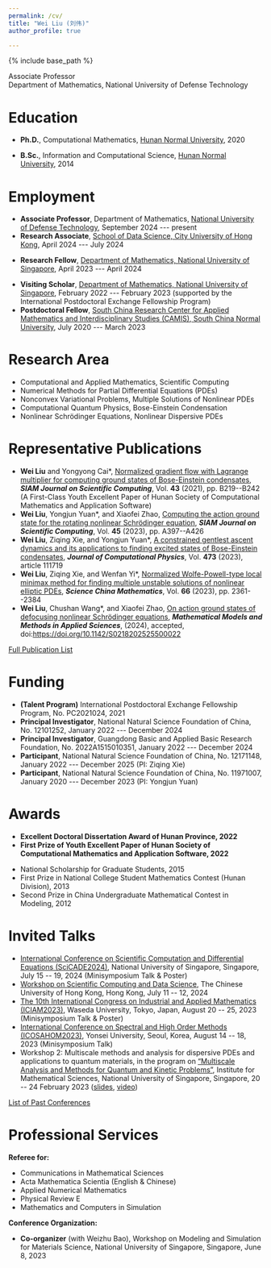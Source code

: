 ```yaml
---
permalink: /cv/
title: "Wei Liu (刘伟)"
author_profile: true

---
```


{% include base_path %}

<!-- Brief CV -->

<!-- **Wei Liu** <br> -->



Associate Professor <br>
Department of Mathematics, National University of Defense Technology



<!-- 
Research Associate <br>
School of Data Science, City University of Hong Kong <br>
16/F, Lau Ming Wai Academic Building, 83 Tat Chee Avenue, Kowloon Tong, Hong Kong
-->

<!-- 
Research Fellow <br>
Department of Mathematics, National University of Singapore <br>
10 Lower Kent Ridge Road, Singapore 119076 <br>
Email: wliu AT nus DOT edu DOT sg
-->


Education
======
* **Ph.D.**, Computational Mathematics, [Hunan Normal University](https://www.hunnu.edu.cn), 2020
<!-- <br> 
  (Advisor: [Prof. Ziqing Xie](https://mc.hunnu.edu.cn/info/1665/4995.htm)) -->
* **B.Sc.**, Information and Computational Science, [Hunan Normal University](https://www.hunnu.edu.cn), 2014


Employment
======
* **Associate Professor**, Department of Mathematics, [National University of Defense Technology](https://english.nudt.edu.cn/), September 2024 --- present
* **Research Associate**, [School of Data Science, City University of Hong Kong](https://www.sdsc.cityu.edu.hk/), April 2024 --- July 2024
<!-- <br>
  (Mentor: [Prof. Xiang Zhou](https://www.cityu.edu.hk/stfprofile/xizhou.htm)) -->
* **Research Fellow**, [Department of Mathematics, National University of Singapore](https://www.math.nus.edu.sg), April 2023 --- April 2024
<!-- <br>
  (Mentor: [Prof. Weizhu Bao](https://blog.nus.edu.sg/matbwz/)) -->
* **Visiting Scholar**, [Department of Mathematics, National University of Singapore](https://www.math.nus.edu.sg), February 2022 --- February 2023
  (supported by the International Postdoctoral Exchange Fellowship Program)
* **Postdoctoral Fellow**, [South China Research Center for Applied Mathematics and Interdisciplinary Studies (CAMIS), South China Normal University](http://camis.scnu.edu.cn/), July 2020 --- March 2023
<!-- <br> 
  (Mentor: [Prof. Weizhu Bao](https://blog.nus.edu.sg/matbwz/)) -->



Research Area
======
* Computational and Applied Mathematics, Scientific Computing
* Numerical Methods for Partial Differential Equations (PDEs)
* Nonconvex Variational Problems, Multiple Solutions of Nonlinear PDEs
* Computational Quantum Physics, Bose-Einstein Condensation
* Nonlinear Schrödinger Equations, Nonlinear Dispersive PDEs

<!-- * **Research Area**: Computational and Applied Mathematics, Scientific Computing, Numerical Methods for PDEs, Multiple Solutions of Nonlinear PDEs, Nonconvex Variational Problems, Nonlinear Dispersive PDEs, Bose-Einstein Condensation, Computational Quantum Physics -->
<!-- * **Research Area**: Numerical Methods for PDEs, Multiple Solutions of Nonlinear PDEs, Computational Quantum Physics, Bose-Einstein Condensation, Nonlinear Dispersive PDEs -->

<!-- Computational quantum physics, Bose-Einstein condensation, Nonlinear dispersive PDEs, Numerical methods for PDEs, Multiple solutions of nonlinear PDEs -->
<!-- * Computational and Applied Mathematics, Computational Quantum Physics -->
<!-- * Numerical PDEs, Applied Analysis, Scientific Computing -->
<!-- * Multiple Solutions of Nonlinear PDEs, Nonconvex Variational Problems -->
<!-- * Bose-Einstein Condensation, Nonlinear Dispersive PDEs  -->


Representative Publications
======
* **Wei Liu** and Yongyong Cai*, [Normalized gradient flow with Lagrange multiplier for computing ground states of Bose-Einstein condensates](https://doi.org/10.1137/20M1328002), _**SIAM Journal on Scientific Computing**_, Vol. **43** (2021), pp. B219--B242 (A First-Class Youth Excellent Paper of Hunan Society of Computational Mathematics and Application Software)
* **Wei Liu**, Yongjun Yuan*, and Xiaofei Zhao, [Computing the action ground state for the rotating nonlinear Schrödinger equation](https://doi.org/10.1137/22M148416X), _**SIAM Journal on Scientific Computing**_, Vol. **45** (2023), pp. A397--A426
* **Wei Liu**, Ziqing Xie, and Yongjun Yuan*, [A constrained gentlest ascent dynamics and its applications to finding excited states of Bose-Einstein condensates](https://doi.org/10.1016/j.jcp.2022.111719), _**Journal of Computational Physics**_, Vol. **473** (2023), article 111719
* **Wei Liu**, Ziqing Xie, and Wenfan Yi*, [Normalized Wolfe-Powell-type local minimax method for finding multiple unstable solutions of nonlinear elliptic PDEs](https://www.sciengine.com/SCM/doi/10.1007/s11425-021-2093-1), _**Science China Mathematics**_, Vol. **66** (2023), pp. 2361--2384
* **Wei Liu**, Chushan Wang*, and Xiaofei Zhao, [On action ground states of defocusing nonlinear Schrödinger equations](https://arxiv.org/abs/2311.02890), _**Mathematical Models and Methods in Applied Sciences**_, (2024), accepted, doi:https://doi.org/10.1142/S0218202525500022

[Full Publication List](https://matwliu.github.io/publications/)



Funding
======
* **(Talent Program)** International Postdoctoral Exchange Fellowship Program, No. PC2021024, 2021
* **Principal Investigator**, National Natural Science Foundation of China, No. 12101252, January 2022 --- December 2024
* **Principal Investigator**, Guangdong Basic and Applied Basic Research Foundation, No. 2022A1515010351, January 2022 --- December 2024
* **Participant**, National Natural Science Foundation of China, No. 12171148, January 2022 --- December 2025 (PI: Ziqing Xie) 
* **Participant**, National Natural Science Foundation of China, No. 11971007, January 2020 --- December 2023 (PI: Yongjun Yuan)

<!-- _The study on regularized numerical methods for nonlinear partial differential equations with singular term_ -->
<!-- _Mathematical theory and numerical methods for quantum droplets_ -->
<!-- _The study on two types of novel methods for solving multiple solutions of nonlinear PDEs and their applications_ -->
<!-- _The study of efficient numerical methods to simulate ground states and dynamics of general spinor Bose-Einstein condensates_ -->


Awards
======
* **Excellent Doctoral Dissertation Award of Hunan Province, 2022**
* **First Prize of Youth Excellent Paper of Hunan Society of Computational Mathematics and Application Software, 2022**
<!-- * International Postdoctoral Exchange Fellowship Program, 2021 -->
* National Scholarship for Graduate Students, 2015
* First Prize in National College Student Mathematics Contest (Hunan Division), 2013
* Second Prize in China Undergraduate Mathematical Contest in Modeling, 2012


Invited Talks
======
* [International Conference on Scientific Computation and Differential Equations (SciCADE2024)](https://www.scicade2024.org), National University of Singapore, Singapore, July 15 -- 19, 2024 (Minisymposium Talk & Poster) <!-- Minisymposium ``MS04 Communication of Structure-preserving Techniques for Computing Diffusion and Dispersion'', at the -->
* [Workshop on Scientific Computing and Data Science](https://www.math.cuhk.edu.hk/sites/default/files/research/workshop_on_scientific_computing_and_data_science.pdf), The Chinese University of Hong Kong, Hong Kong, July 11 -- 12, 2024
* [The 10th International Congress on Industrial and Applied Mathematics (ICIAM2023)](https://iciam2023.org), Waseda University, Tokyo, Japan, August 20 -- 25, 2023 (Minisymposium Talk  & Poster)
* [International Conference on Spectral and High Order Methods (ICOSAHOM2023)](http://www.icosahom2023.org), Yonsei University, Seoul, Korea, August 14 -- 18, 2023 (Minisymposium Talk)
* Workshop 2: Multiscale methods and analysis for dispersive PDEs and applications to quantum materials, in the program on [“Multiscale Analysis and Methods for Quantum and Kinetic Problems”](https://ims.nus.edu.sg/events/qkp2023/), Institute for Mathematical Sciences, National University of Singapore, Singapore, 20 -- 24 February 2023 ([slides](https://ims.nus.edu.sg/wp-content/uploads/2023/03/Wei-Liu.pdf), [video](https://mediaweb.ap.panopto.com/Panopto/Pages/Viewer.aspx?id=ca7e564c-c1b4-45a9-bb13-b028005715a8))

[List of Past Conferences](https://matwliu.github.io/conference-list)


Professional Services
======

**Referee for:**

* Communications in Mathematical Sciences
* Acta Mathematica Scientia (English & Chinese)
* Applied Numerical Mathematics
* Physical Review E
* Mathematics and Computers in Simulation

**Conference Organization:**

* **Co-organizer** (with Weizhu Bao), Workshop on Modeling and Simulation for Materials Science, National University of Singapore, Singapore, June 8, 2023



<!--   
Skills
======
* Skill 1
* Skill 2
  * Sub-skill 2.1
  * Sub-skill 2.2
  * Sub-skill 2.3

Publications
======
  <ul>{% for post in site.publications %}
    {% include archive-single-cv.html %}
  {% endfor %}</ul>
  
Talks
======
  <ul>{% for post in site.talks %}
    {% include archive-single-talk-cv.html %}
  {% endfor %}</ul>
  
Teaching
======
  <ul>{% for post in site.teaching %}
    {% include archive-single-cv.html %}
  {% endfor %}</ul>
  
Service and leadership
======
* Currently signed in to 43 different slack teams
 -->
